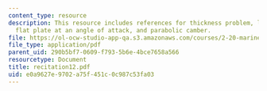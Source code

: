 ```yaml
---
content_type: resource
description: This resource includes references for thickness problem, lifting problem,
  flat plate at an angle of attack, and parabolic camber.
file: https://ol-ocw-studio-app-qa.s3.amazonaws.com/courses/2-20-marine-hydrodynamics-13-021-spring-2005/e0a9627e9702a75f451c0c987c53fa03_recitation12.pdf
file_type: application/pdf
parent_uid: 290b5bf7-0609-f793-5b6e-4bce7658a566
resourcetype: Document
title: recitation12.pdf
uid: e0a9627e-9702-a75f-451c-0c987c53fa03
---
```

